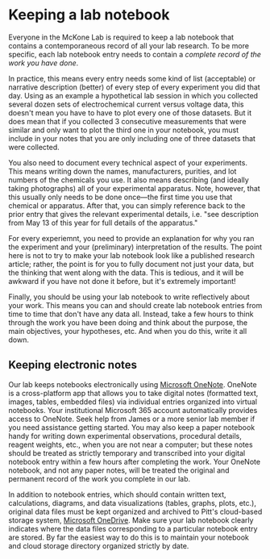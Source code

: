 # Keeping a lab notebook

Everyone in the McKone Lab is required to keep a lab notebook that contains a contemporaneous record of all your lab research. To be more specific, each lab notebook entry needs to contain a *complete record of the work you have done*. 

In practice, this means every entry needs some kind of list (acceptable) or narrative description (better) of every step of every experiment you did that day. Using as an example a hypothetical lab session in which you collected several dozen sets of electrochemical current versus voltage data, this doesn't mean you have to have to plot every one of those datasets. But it does mean that if you collected 3 consecutive measurements that were similar and only want to plot the third one in your notebook, you must include in your notes that you are only including one of three datasets that were collected.

You also need to document every technical aspect of your experiments. This means writing down the names, manufacturers, purities, and lot numbers of the chemicals you use. It also means describing (and ideally taking photographs) all of your experimental apparatus. Note, however, that this usually only needs to be done once—the first time you use that chemical or apparatus. After that, you can simply reference back to the prior entry that gives the relevant experimental details, i.e. "see description from May 13 of this year for full details of the apparatus."

For every experiemnt, you need to provide an explanation for why you ran the experiment and your (preliminary) interpretation of the results. The point here is not to try to make your lab notebook look like a published research article; rather, the point is for you to fully document not just your data, but the thinking that went along with the data. This is tedious, and it will be awkward if you have not done it before, but it's extremely important!

Finally, you should be using your lab notebook to write reflectively about your work. This means you can and should create lab notebook entries from time to time that don't have any data all. Instead, take a few hours to think through the work you have been doing and think about the purpose, the main objectives, your hypotheses, etc. And when you do this, write it all down.

## Keeping electronic notes

Our lab keeps notebooks electronically using [Microsoft OneNote](https://www.microsoft.com/). OneNote is a cross-platform app that allows you to take digital notes (formatted text, images, tables, embedded files) via individual entries organized into virtual notebooks. Your institutional Microsoft 365 account automatically provides access to OneNote. Seek help from James or a more senior lab member if you need assistance getting started. You may also keep a paper notebook handy for writing down experimental observations, procedural details, reagent weights, etc., when you are not near a computer; but these notes should be treated as strictly temporary and transcribed into your digital notebook entry within a few hours after completing the work. Your OneNote notebook, and not any paper notes, will be treated the original and permanent record of the work you complete in our lab.

In addition to notebook entries, which should contain written text, calculations, diagrams, and data visualizations (tables, graphs, plots, etc.), original data files must be kept organized and archived to Pitt's cloud-based storage system, [Microsoft OneDrive](https://www.microsoft.com/en-us/microsoft-365/onedrive/online-cloud-storage). Make sure your lab notebook clearly indicates where the data files corresponding to a particular notebook entry are stored. By far the easiest way to do this is to maintain your notebook and cloud storage directory organized strictly by date.